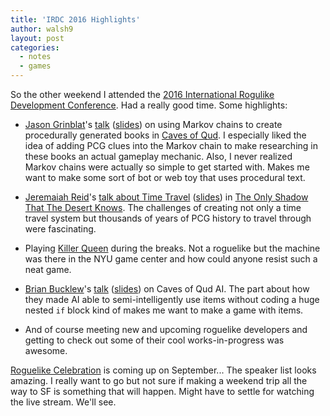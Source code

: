 ```yaml
---
title: 'IRDC 2016 Highlights'
author: walsh9
layout: post
categories:
  - notes
  - games
---
```

So the other weekend I attended the [2016 International Rogulike Development Conference](http://www.roguebasin.com/index.php?title=IRDC_2016-usa). Had a really good time. Some highlights:

* [Jason Grinblat](https://twitter.com/ptychomancer)'s [talk](https://www.twitch.tv/roguelike_con/v/82084267) ([slides](https://docs.google.com/presentation/d/1pAW4WGYrrY46UPVGLinhao-BJIHenr7T7kUmTZEXgrQ/edit#slide=id.g160567ace3_1_176)) on using Markov chains to create procedurally generated books in [Caves of Qud](http://store.steampowered.com/app/333640/). I especially liked the idea of adding PCG clues into the Markov chain to make researching in these books an actual gameplay mechanic. Also, I never realized Markov chains were actually so simple to get started with. Makes me want to make some sort of bot or web toy that uses procedural text.

* [Jeremaiah Reid](https://twitter.com/humbit)'s [talk about Time Travel](https://www.twitch.tv/roguelike_con/v/82270325) ([slides](https://docs.google.com/presentation/d/1c2yuA8Gji-NqrOFZ2kIWdA4GQMiRAeYsTuYgQHM4hJ0/edit#slide=id.p4)) in [The Only Shadow That The Desert Knows](http://humbit.com/shadow/). The challenges of creating not only a time travel system but thousands of years of PCG history to travel through were fascinating.

* Playing [Killer Queen](http://killerqueenarcade.com/) during the breaks. Not a roguelike but the machine was there in the NYU game center and how could anyone resist such a neat game.

* [Brian Bucklew](https://twitter.com/unormal)'s [talk](https://www.twitch.tv/roguelike_con/v/82275370) ([slides](https://www.dropbox.com/s/zuc1hfyrfsb96ca/IRDC%202016.pdf?dl=0)) on Caves of Qud AI. The part about how they made AI able to semi-intelligently use items without coding a huge nested `if` block kind of makes me want to make a game with items.

* And of course meeting new and upcoming roguelike developers and getting to check out some of their cool works-in-progress was awesome.

[Roguelike Celebration](https://roguelike.club/) is coming up on September... The speaker list looks amazing. I really want to go but not sure if making a weekend trip all the way to SF is something that will happen. Might have to settle for watching the live stream. We'll see.



